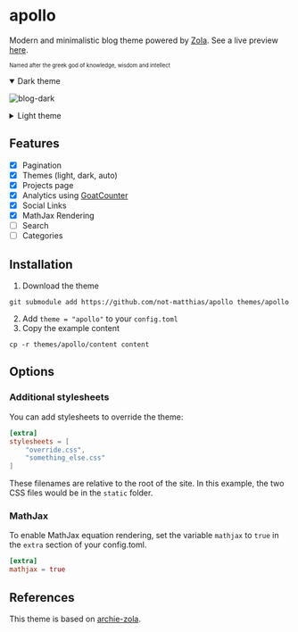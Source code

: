# apollo

Modern and minimalistic blog theme powered by [Zola](https://getzola.org). See a live preview [here](https://not-matthias.github.io/apollo).

<sub><sup>Named after the greek god of knowledge, wisdom and intellect</sup></sub>

<details open>
  <summary>Dark theme</summary>

  ![blog-dark](https://user-images.githubusercontent.com/26800596/168986771-4ed049e2-e123-4d0e-8a24-7bf43f47551f.png)
</details>

<details>
  <summary>Light theme</summary>

![blog-light](https://user-images.githubusercontent.com/26800596/168986766-72a48517-7122-465d-8108-3ae33e1e88b1.png)
</details>

## Features

- [X] Pagination
- [X] Themes (light, dark, auto)
- [X] Projects page
- [X] Analytics using [GoatCounter](https://www.goatcounter.com/)
- [x] Social Links
- [x] MathJax Rendering
- [ ] Search
- [ ] Categories

## Installation

1. Download the theme
```
git submodule add https://github.com/not-matthias/apollo themes/apollo
```

2. Add `theme = "apollo"` to your `config.toml`
3. Copy the example content

```
cp -r themes/apollo/content content
```

## Options

### Additional stylesheets

You can add stylesheets to override the theme:

```toml
[extra]
stylesheets = [
    "override.css",
    "something_else.css"
]
```

These filenames are relative to the root of the site. In this example, the two CSS files would be in the `static` folder.

### MathJax

To enable MathJax equation rendering, set the variable `mathjax` to `true` in
the `extra` section of your config.toml.

```toml
[extra]
mathjax = true
```
## References

This theme is based on [archie-zola](https://github.com/XXXMrG/archie-zola/).
